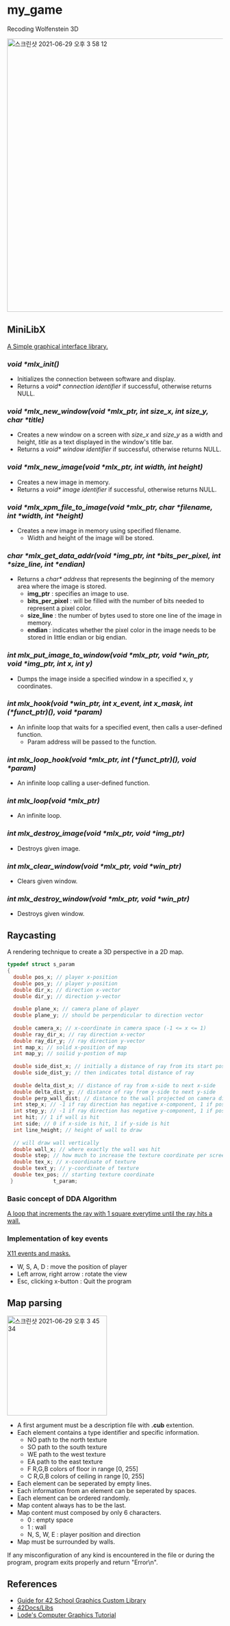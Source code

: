 # my_game
Recoding Wolfenstein 3D

<img width="638" alt="스크린샷 2021-06-29 오후 3 58 12" src="https://user-images.githubusercontent.com/54715744/123751569-d8728080-d8f2-11eb-80ce-b7108e924328.png">

## MiniLibX
[A Simple graphical interface library.](https://qst0.github.io/ft_libgfx/man_mlx.html)

### *void \*mlx_init()*
* Initializes the connection between software and display.
* Returns a *void\* connection identifier* if successful, otherwise returns NULL.

### *void \*mlx_new_window(void \*mlx_ptr, int size_x, int size_y, char \*title)*
* Creates a new window on a screen with *size_x* and *size_y* as a width and height, *title* as a text displayed in the window's title bar.
* Returns a *void\* window identifier* if successful, otherwise returns NULL.

### *void \*mlx_new_image(void \*mlx_ptr, int width, int height)*
* Creates a new image in memory.
* Returns a *void\* image identifier* if successful, otherwise returns NULL.

### *void \*mlx_xpm_file_to_image(void \*mlx_ptr, char \*filename, int \*width, int \*height)*
* Creates a new image in memory using specified filename.
  - Width and height of the image will be stored.

### *char \*mlx_get_data_addr(void \*img_ptr, int \*bits_per_pixel, int \*size_line, int \*endian)*
* Returns a *char\* address* that represents the beginning of the memory area where the image is stored.
  - **img_ptr** : specifies an image to use.
  - **bits_per_pixel** : will be filled with the number of bits needed to represent a pixel color.
  - **size_line** : the number of bytes used to store one line of the image in memory.
  - **endian** : indicates whether the pixel color in the image needs to be stored in little endian or big endian.

### *int mlx_put_image_to_window(void \*mlx_ptr, void \*win_ptr, void \*img_ptr, int x, int y)*
* Dumps the image inside a specified window in a specified x, y coordinates.

### *int mlx_hook(void \*win_ptr, int x_event, int x_mask, int (\*funct_ptr)(), void \*param)*
* An infinite loop that waits for a specified event, then calls a user-defined function.
  - Param address will be passed to the function.

### *int mlx_loop_hook(void \*mlx_ptr, int (\*funct_ptr)(), void \*param)*
* An infinite loop calling a user-defined function.

### *int mlx_loop(void \*mlx_ptr)*
* An infinite loop.

### *int mlx_destroy_image(void \*mlx_ptr, void \*img_ptr)*
* Destroys given image.

### *int mlx_clear_window(void \*mlx_ptr, void \*win_ptr)*
* Clears given window.

### *int mlx_destroy_window(void \*mlx_ptr, void \*win_ptr)*
* Destroys given window.

## Raycasting
A rendering technique to create a 3D perspective in a 2D map.

```c
typedef struct s_param
{
  double pos_x; // player x-position
  double pos_y; // player y-position
  double dir_x; // direction x-vector
  double dir_y; // direction y-vector
  
  double plane_x; // camera plane of player
  double plane_y; // should be perpendicular to direction vector
  
  double camera_x; // x-coordinate in camera space (-1 <= x <= 1)
  double ray_dir_x; // ray direction x-vector
  double ray_dir_y; // ray direction y-vector
  int map_x; // solid x-position of map
  int map_y; // soilid y-postion of map
  
  double side_dist_x; // initially a distance of ray from its start position to the first side
  double side_dist_y; // then indicates total distance of ray
  
  double delta_dist_x; // distance of ray from x-side to next x-side
  double delta_dist_y; // distance of ray from y-side to next y-side
  double perp_wall_dist; // distance to the wall projected on camera direction (avoiding fisheye effect)
  int step_x; // -1 if ray direction has negative x-component, 1 if positive x-component
  int step_y; // -1 if ray direction has negative y-component, 1 if positive y-component
  int hit; // 1 if wall is hit
  int side; // 0 if x-side is hit, 1 if y-side is hit
  int line_height; // height of wall to draw
  
  // will draw wall vertically
  double wall_x; // where exactly the wall was hit
  double step; // how much to increase the texture coordinate per screen pixel
  double tex_x; // x-coordinate of texture
  double text_y; // y-coordinate of texture
  double tex_pos; // starting texture coordinate
 }             t_param;
 ```
 
 ### Basic concept of DDA Algorithm
 [A loop that increments the ray with 1 square everytime until the ray hits a wall.](https://lodev.org/cgtutor/raycasting.html)
 
 ### Implementation of key events
 [X11 events and masks.](https://harm-smits.github.io/42docs/libs/minilibx/events.html)
 * W, S, A, D : move the position of player
 * Left arrow, right arrow : rotate the view
 * Esc, clicking x-button : Quit the program
 
 ## Map parsing
 <img width="233" alt="스크린샷 2021-06-29 오후 3 45 34" src="https://user-images.githubusercontent.com/54715744/123750050-15d60e80-d8f1-11eb-8450-6ed5cfe54ed0.png">

 * A first argument must be a description file with **.cub** extention.
 * Each element contains a type identifier and specific information.
   - NO  path to the north texture
   - SO  path to the south texture
   - WE  path to the west texture
   - EA  path to the east texture
   - F  R,G,B colors of floor in range \[0, 255]
   - C  R,G,B colors of ceiling in range \[0, 255]
 * Each element can be seperated by empty lines.
 * Each information from an element can be seperated by spaces.
 * Each element can be ordered randomly.
 * Map content always has to be the last.
 * Map content must composed by only 6 characters.
   - 0 : empty space
   - 1 : wall
   - N, S, W, E : player position and direction
 * Map must be surrounded by walls.

If any misconfiguration of any kind is encountered in the file or during the program, program exits properly and return "Error\n".

## References
* [Guide for 42 School Graphics Custom Library](https://qst0.github.io/ft_libgfx/man_mlx.html)
* [42Docs/Libs](https://harm-smits.github.io/42docs/libs/minilibx)
* [Lode's Computer Graphics Tutorial](https://lodev.org/cgtutor/raycasting.html)
